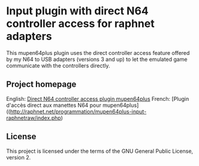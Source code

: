 # Input plugin with direct N64 controller access for raphnet adapters

This mupen64plus plugin uses the direct controller access feature offered by my N64 to USB adapters (versions 3 and up) to let the emulated game communicate with the controllers directly.

## Project homepage

English: [Direct N64 controller access plugin mupen64plus](http://raphnet.net/programmation/mupen64plus-input-raphnetraw/index_en.php)
French: [Plugin d'accès direct aux manettes N64 pour mupen64plus]((http://raphnet.net/programmation/mupen64plus-input-raphnetraw/index.php)

## License

This project is licensed under the terms of the GNU General Public License, version 2.
